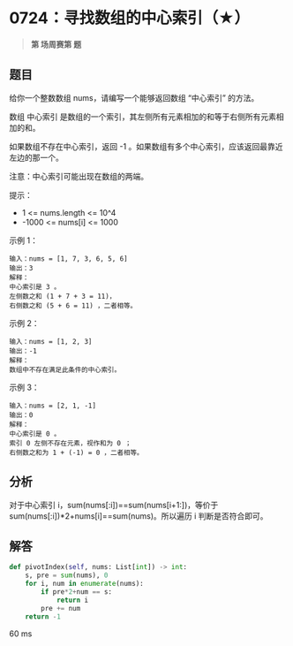 # 0724：寻找数组的中心索引（★）


> **第  场周赛第  题**

## 题目

给你一个整数数组 nums，请编写一个能够返回数组 “中心索引” 的方法。

数组 中心索引 是数组的一个索引，其左侧所有元素相加的和等于右侧所有元素相加的和。

如果数组不存在中心索引，返回 -1 。如果数组有多个中心索引，应该返回最靠近左边的那一个。

注意：中心索引可能出现在数组的两端。

提示：
- 1 <= nums.length <= 10^4
- -1000 <= nums[i] <= 1000

 
示例 1：

	输入：nums = [1, 7, 3, 6, 5, 6]
	输出：3
	解释：
	中心索引是 3 。
	左侧数之和 (1 + 7 + 3 = 11)，
	右侧数之和 (5 + 6 = 11) ，二者相等。
	
示例 2：

	输入：nums = [1, 2, 3]
	输出：-1
	解释：
	数组中不存在满足此条件的中心索引。
	
示例 3：

	输入：nums = [2, 1, -1]
	输出：0
	解释：
	中心索引是 0 。
	索引 0 左侧不存在元素，视作和为 0 ；
	右侧数之和为 1 + (-1) = 0 ，二者相等。

## 分析

对于中心索引 i，sum(nums[:i])==sum(nums[i+1:])，等价于 
sum(nums[:i])*2+nums[i]==sum(nums)。所以遍历 i 判断是否符合即可。


## 解答

```python
def pivotIndex(self, nums: List[int]) -> int:
	s, pre = sum(nums), 0
	for i, num in enumerate(nums):
		if pre*2+num == s:
			return i
		pre += num
	return -1
```
60 ms

